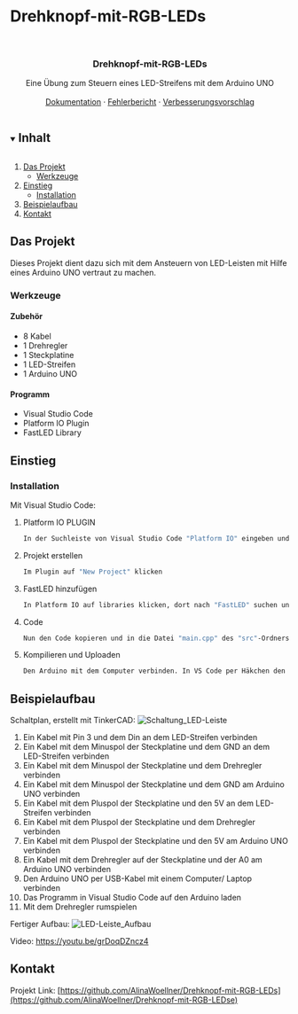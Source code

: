 # Drehknopf-mit-RGB-LEDs


<!--
*** Thanks for checking out the Best-README-Template. If you have a suggestion
*** that would make this better, please fork the repo and create a pull request
*** or simply open an issue with the tag "enhancement".
*** Thanks again! Now go create something AMAZING! :D
***
***
***
*** To avoid retyping too much info. Do a search and replace for the following:
*** github_username, repo_name, twitter_handle, email, project_title, project_description
-->



<!-- PROJECT SHIELDS -->
<!--
*** I'm using markdown "reference style" links for readability.
*** Reference links are enclosed in brackets [ ] instead of parentheses ( ).
*** See the bottom of this document for the declaration of the reference variables
*** for contributors-url, forks-url, etc. This is an optional, concise syntax you may use.
*** https://www.markdownguide.org/basic-syntax/#reference-style-links
-->

<!-- PROJECT LOGO -->
<br />
<p align="center">

  <h3 align="center">Drehknopf-mit-RGB-LEDs</h3>

  <p align="center">
    Eine Übung zum Steuern eines LED-Streifens mit dem Arduino UNO
    <br />
    <br />
    <a href="https://github.com/AlinaWoellner/Drehknopf-mit-RGB-LEDs">Dokumentation</a>
    ·
    <a href="https://github.com/AlinaWoellner/Drehknopf-mit-RGB-LEDs/issues">Fehlerbericht</a>
    ·
    <a href="https://github.com/AlinaWoellner/Drehknopf-mit-RGB-LEDs/issues">Verbesserungsvorschlag</a>
  </p>
</p>



<!-- TABLE OF CONTENTS -->
<details open="open">
  <summary><h2 style="display: inline-block">Inhalt</h2></summary>
  <ol>
    <li>
      <a href="#das-projekt">Das Projekt</a>
      <ul>
        <li><a href="#werkzeuge">Werkzeuge</a></li>
      </ul>
    </li>
    <li>
      <a href="#einstieg">Einstieg</a>
      <ul>
        <li><a href="#installation">Installation</a></li>
      </ul>
    </li>
    <li><a href="#beispielaufbau">Beispielaufbau</a></li>
    <li><a href="#kontakt">Kontakt</a></li>
  </ol>
</details>



<!-- ABOUT THE PROJECT -->
## Das Projekt

Dieses Projekt dient dazu sich mit dem Ansteuern von LED-Leisten mit Hilfe eines Arduino UNO vertraut zu machen. 

### Werkzeuge

#### Zubehör
* []()  8 Kabel
* []()  1 Drehregler
* []()  1 Steckplatine
* []()  1 LED-Streifen
* []()  1 Arduino UNO

#### Programm
* []()  Visual Studio Code
* []()  Platform IO Plugin
* []()  FastLED Library

<!-- GETTING STARTED -->
## Einstieg

### Installation

Mit Visual Studio Code:

1. Platform IO PLUGIN
   ```sh
   In der Suchleiste von Visual Studio Code "Platform IO" eingeben und auf den installieren Button klicken
   ```
2. Projekt erstellen
   ```sh
   Im Plugin auf "New Project" klicken
   ```
3. FastLED hinzufügen
   ```sh
   In Platform IO auf libraries klicken, dort nach "FastLED" suchen und dem Projekt hinzufügen
   ```
4. Code
   ```sh
   Nun den Code kopieren und in die Datei "main.cpp" des "src"-Ordners einfügen
   ```
5. Kompilieren und Uploaden
   ```sh
   Den Arduino mit dem Computer verbinden. In VS Code per Häkchen den Code kompilieren und mit rechtsgerichtetem Pfeil uploaden
   ```

<!-- USAGE EXAMPLES -->
## Beispielaufbau
Schaltplan, erstellt mit TinkerCAD:
![Schaltung_LED-Leiste](https://user-images.githubusercontent.com/82510384/127341124-66ae06f7-26a4-4167-9503-6fd221d3b147.png)

  1.  Ein Kabel mit Pin 3 und dem Din an dem LED-Streifen verbinden
  2.  Ein Kabel mit dem Minuspol der Steckplatine und dem GND an dem LED-Streifen verbinden
  3.  Ein Kabel mit dem Minuspol der Steckplatine und dem Drehregler verbinden
  4.  Ein Kabel mit dem Minuspol der Steckplatine und dem GND am Arduino UNO verbinden
  5.  Ein Kabel mit dem Pluspol der Steckplatine und den 5V an dem LED-Streifen verbinden
  6.  Ein Kabel mit dem Pluspol der Steckplatine und dem Drehregler verbinden
  7.  Ein Kabel mit dem Pluspol der Steckplatine und den 5V am Arduino UNO verbinden
  8.  Ein Kabel mit dem Drehregler auf der Steckplatine und der A0 am Arduino UNO verbinden
  9.  Den Arduino UNO per USB-Kabel mit einem Computer/ Laptop verbinden
  10. Das Programm in Visual Studio Code auf den Arduino laden
  11. Mit dem Drehregler rumspielen 

Fertiger Aufbau:
![LED-Leiste_Aufbau](https://user-images.githubusercontent.com/82510384/127368790-42452b37-afea-4fa0-880f-1992ee742dca.jpg)

Video:
https://youtu.be/grDoqDZncz4 


<!-- CONTACT -->
## Kontakt

Projekt Link: [https://github.com/AlinaWoellner/Drehknopf-mit-RGB-LEDs](https://github.com/AlinaWoellner/Drehknopf-mit-RGB-LEDse)
